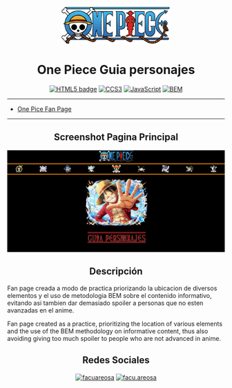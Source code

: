 <p align="center">
  <a href="https://facuareosa.github.io/onePiece_Facu/">
    <img width=50% src="https://raw.githubusercontent.com/facuareosa/onePiece_Facu/main/assets/img/one_piece_logo.png " alt="one_piece_logo">
  </a>
</p>
<h1 align="center">One Piece Guia personajes</h1>
<div align="center">

[![HTML5 badge](https://img.shields.io/static/v1?label=&message=HTML5&color=orange&logo=html5&logoColor=white "HTML5 badge")](https://html.spec.whatwg.org/multipage/ "HTML5 badge")
[![CCS3](https://img.shields.io/static/v1?label=&message=CSS3&color=blue&logo=css3&logoColor=white "CCS3")](https://www.w3.org/Style/CSS/ "CCS3")
[![JavaScript](https://img.shields.io/static/v1?label=&message=JavaScript&color=black&logo=javascript&logoColor=yellow "JavaScript")](https://developer.mozilla.org/en-US/docs/Web/JavaScript "JavaScript")
[![BEM](https://img.shields.io/static/v1?label=&message=BEM%20Methodology&color=lightgrey&logo=bem&logoColor=black "BEM")](https://en.bem.info/methodology/ "BEM")
</div>

------------

- [One Pice Fan Page](http://facuareosa.github.io/onePiece_Facu/ "One Pice Fan Page")

------------
<h2 align="center">Screenshot Pagina Principal</h2>

![one piece screenshot](https://raw.githubusercontent.com/facuareosa/onePiece_Facu/main/assets/img/One-piece-page-screenshot.jpg)
<br>

<h2 align="center">Descripción</h2>
<p>Fan page creada a modo de practica priorizando la ubicacion de diversos elementos y el uso de metodologia BEM sobre el contenido informativo, evitando asi tambien dar demasiado spoiler a personas que no esten avanzadas en el anime.</p>
<p>Fan page created as a practice, prioritizing the location of various elements and the use of the BEM methodology on informative content, thus also avoiding giving too much spoiler to people who are not advanced in anime.</p>

<h2 align="center">Redes Sociales</h2>
<p align="center">
<a href="https://linkedin.com/in/facuareosa" target="blank"><img align="center" src="https://raw.githubusercontent.com/rahuldkjain/github-profile-readme-generator/master/src/images/icons/Social/linked-in-alt.svg" alt="facuareosa" height="30" width="40" /></a>
<a href="https://instagram.com/facu.areosa" target="blank"><img align="center" src="https://raw.githubusercontent.com/rahuldkjain/github-profile-readme-generator/master/src/images/icons/Social/instagram.svg" alt="facu.areosa" height="30" width="40" /></a>
</p>
